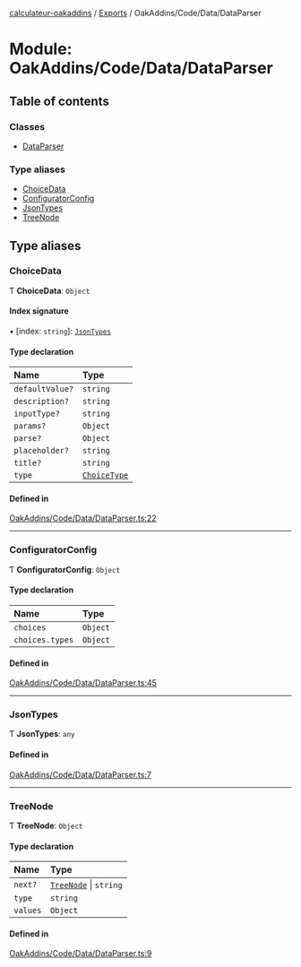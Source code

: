 [calculateur-oakaddins](../README.md) / [Exports](../modules.md) / OakAddins/Code/Data/DataParser

# Module: OakAddins/Code/Data/DataParser

## Table of contents

### Classes

- [DataParser](../classes/oakaddins_code_data_dataparser.dataparser.md)

### Type aliases

- [ChoiceData](oakaddins_code_data_dataparser.md#choicedata)
- [ConfiguratorConfig](oakaddins_code_data_dataparser.md#configuratorconfig)
- [JsonTypes](oakaddins_code_data_dataparser.md#jsontypes)
- [TreeNode](oakaddins_code_data_dataparser.md#treenode)

## Type aliases

### ChoiceData

Ƭ **ChoiceData**: `Object`

#### Index signature

▪ [index: `string`]: [`JsonTypes`](oakaddins_code_data_dataparser.md#jsontypes)

#### Type declaration

| Name | Type |
| :------ | :------ |
| `defaultValue?` | `string` |
| `description?` | `string` |
| `inputType?` | `string` |
| `params?` | `Object` |
| `parse?` | `Object` |
| `placeholder?` | `string` |
| `title?` | `string` |
| `type` | [`ChoiceType`](oakaddins_code_choicesmanager_choicesmanager.md#choicetype) |

#### Defined in

[OakAddins/Code/Data/DataParser.ts:22](https://github.com/P0ulpy/Configurateur-OakAddins/blob/48879bc/src/OakAddins/Code/Data/DataParser.ts#L22)

___

### ConfiguratorConfig

Ƭ **ConfiguratorConfig**: `Object`

#### Type declaration

| Name | Type |
| :------ | :------ |
| `choices` | `Object` |
| `choices.types` | `Object` |

#### Defined in

[OakAddins/Code/Data/DataParser.ts:45](https://github.com/P0ulpy/Configurateur-OakAddins/blob/48879bc/src/OakAddins/Code/Data/DataParser.ts#L45)

___

### JsonTypes

Ƭ **JsonTypes**: `any`

#### Defined in

[OakAddins/Code/Data/DataParser.ts:7](https://github.com/P0ulpy/Configurateur-OakAddins/blob/48879bc/src/OakAddins/Code/Data/DataParser.ts#L7)

___

### TreeNode

Ƭ **TreeNode**: `Object`

#### Type declaration

| Name | Type |
| :------ | :------ |
| `next?` | [`TreeNode`](oakaddins_code_data_dataparser.md#treenode) \| `string` |
| `type` | `string` |
| `values` | `Object` |

#### Defined in

[OakAddins/Code/Data/DataParser.ts:9](https://github.com/P0ulpy/Configurateur-OakAddins/blob/48879bc/src/OakAddins/Code/Data/DataParser.ts#L9)
